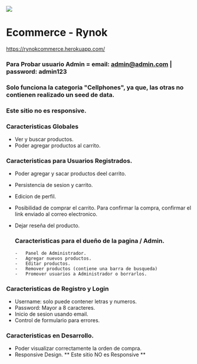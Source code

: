 ![](https://i.postimg.cc/ZB6fdkbt/rynok.png)

# Ecommerce - Rynok
https://rynokcommerce.herokuapp.com/

### Para Probar usuario Admin =  email: admin@admin.com  |  password: admin123
### Solo funciona la categoria "Cellphones", ya que, las otras no contienen realizado un seed de data.
### Este sitio no es responsive.

### Caracteristicas Globales

-   Ver y buscar productos.
-   Poder agregar productos al carrito.


### Caracteristicas para Usuarios Registrados.

-   Poder agregar y sacar productos deel carrito.
-   Persistencia de sesion y carrito.
-   Edicion de perfil.
-   Posibilidad de comprar el carrito. Para confirmar la compra, confirmar el link enviado al correo electronico.
-   Dejar reseña del producto.

    ### Caracteristicas para el dueño de la pagina / Admin.
    
        -   Panel de Administrador.
        -   Agregar nuevos productos.
        -   Editar productos.
        -   Remover productos (contiene una barra de busqueda)
        -   Promover usuarios a Administrador o borrarlos.        

### Caracteristicas de Registro y Login

-   Username: solo puede contener letras y numeros.
-   Password: Mayor a 8 caracteres.
-   Inicio de sesion usando email.
-   Control de formulario para errores.

### Caracteristicas en Desarrollo.

-   Poder visualizar correctamente la orden de compra.
-   Responsive Design. ** Este sitio NO es Responsive **

